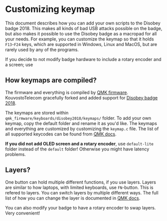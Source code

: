 # Customizing keymap

This document describes how you can add your own scripts to the Disobey badge 2018. This makes all kinds of bad USB attacks possible on the badge, but also makes it possible to use the Disobey badge as a macropad for all your needs. For example, you can customize the keymap so that it holds `F13`-`F24` keys, which are supported in Windows, Linux and MacOS, but are rarely used by any of the programs.

If you decide to not modify badge hardware to include a rotary encoder and a screen; use 

## How keymaps are compiled?
The firmware and everything is compiled by [QMK firmware](https://github.com/qmk/qmk_firmware). KouvostoTelecom gracefully forked and added support for [Disobey badge 2018](https://github.com/KouvostoTelecom/qmk_firmware/tree/keyboard/rubberheikki/keyboards/disobey2018).

The keymaps are stored within `qmk_firmware/keyboards/disobey2018/keymaps/` folder. To add your own keymap, copy the default folder and rename it as you'd like. The keymaps and everything are customized by customizing the `keymap.c` file. The list of all supported keycodes can be found from [QMK docs](https://docs.qmk.fm/#/keycodes). 

**If you did not add OLED screen and a rotary encoder**, use `default-lite` folder instead of the `default` folder! Otherwise you might have latency problems.

## Layers?
One button can hold multiple different functions, if you use layers. Layers are similar to how laptops, with limited keyboards, use `FN`-button. This is refered to layers. You can switch layers by multiple different ways. The full list of how you can change the layer is documented in [QMK docs](https://docs.qmk.fm/#/feature_layers). 

You can also modify your badge to have a rotary encoder to swap layers. Very convenient!